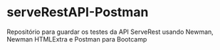 # serveRestAPI-Postman
Repositório para guardar os testes da API ServeRest usando Newman, Newman HTMLExtra e Postman para Bootcamp

